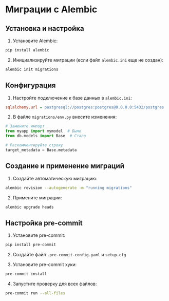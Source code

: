# Миграции с Alembic

## Установка и настройка

1. Установите Alembic:
```bash
pip install alembic
```

2. Инициализируйте миграции (если файл `alembic.ini` еще не создан):
```bash
alembic init migrations
```

## Конфигурация

1. Настройте подключение к базе данных в `alembic.ini`:
```ini
sqlalchemy.url = postgresql://postgres:postgres@0.0.0.0:5432/postgres
```

2. В файле `migrations/env.py` внесите изменения:
```python
# Замените импорт
from myapp import mymodel  # Было
from db.models import Base  # Стало

# Раскомментируйте строку
target_metadata = Base.metadata
```

## Создание и применение миграций

1. Создайте автоматическую миграцию:
```bash
alembic revision --autogenerate -m "running migrations"
```

2. Примените миграции:
```bash
alembic upgrade heads
```

## Настройка pre-commit

1. Установите pre-commit:
```bash
pip install pre-commit
```

2. Создайте файл `.pre-commit-config.yaml` и `setup.cfg`

3. Установите pre-commit хуки:
```bash
pre-commit install
```

4. Запустите проверку для всех файлов:
```bash
pre-commit run --all-files
```